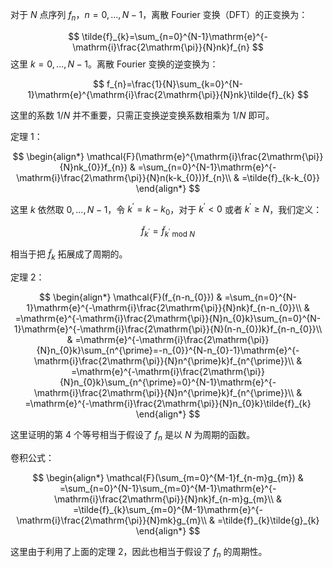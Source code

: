 对于 $N$ 点序列 $f_{n}$，$n=0,\dots, N-1$，离散 Fourier 变换（DFT）的正变换为：

$$
\tilde{f}_{k}=\sum_{n=0}^{N-1}\mathrm{e}^{-\mathrm{i}\frac{2\mathrm{\pi}}{N}nk}f_{n}
$$
这里 $k=0,\dots, N-1$。离散 Fourier 变换的逆变换为：

$$
f_{n}=\frac{1}{N}\sum_{k=0}^{N-1}\mathrm{e}^{\mathrm{i}\frac{2\mathrm{\pi}}{N}nk}\tilde{f}_{k}
$$

这里的系数 $1/N$ 并不重要，只需正变换逆变换系数相乘为 $1/N$ 即可。

定理 1：

$$
\begin{align*}
\mathcal{F}(\mathrm{e}^{\mathrm{i}\frac{2\mathrm{\pi}}{N}nk_{0}}f_{n}) & =\sum_{n=0}^{N-1}\mathrm{e}^{-\mathrm{i}\frac{2\mathrm{\pi}}{N}n(k-k_{0})}f_{n}\\
 & =\tilde{f}_{k-k_{0}}
\end{align*}
$$

这里 $k$ 依然取 $0,\dots, N-1$，令 $k^{\prime}=k-k_{0}$，对于 $k^{\prime}<0$ 或者 $k^{\prime}\geq N$，我们定义：

$$
\tilde{f}_{k^{\prime}}=\tilde{f}_{k^{\prime}\ \text{mod}\ N}
$$

相当于把 $\tilde{f}_{k}$ 拓展成了周期的。

定理 2：

$$
\begin{align*}
\mathcal{F}(f_{n-n_{0}}) & =\sum_{n=0}^{N-1}\mathrm{e}^{-\mathrm{i}\frac{2\mathrm{\pi}}{N}nk}f_{n-n_{0}}\\
 & =\mathrm{e}^{-\mathrm{i}\frac{2\mathrm{\pi}}{N}n_{0}k}\sum_{n=0}^{N-1}\mathrm{e}^{-\mathrm{i}\frac{2\mathrm{\pi}}{N}(n-n_{0})k}f_{n-n_{0}}\\
 & =\mathrm{e}^{-\mathrm{i}\frac{2\mathrm{\pi}}{N}n_{0}k}\sum_{n^{\prime}=-n_{0}}^{N-n_{0}-1}\mathrm{e}^{-\mathrm{i}\frac{2\mathrm{\pi}}{N}n^{\prime}k}f_{n^{\prime}}\\
 & =\mathrm{e}^{-\mathrm{i}\frac{2\mathrm{\pi}}{N}n_{0}k}\sum_{n^{\prime}=0}^{N-1}\mathrm{e}^{-\mathrm{i}\frac{2\mathrm{\pi}}{N}n^{\prime}k}f_{n^{\prime}}\\
 & =\mathrm{e}^{-\mathrm{i}\frac{2\mathrm{\pi}}{N}n_{0}k}\tilde{f}_{k}
\end{align*}
$$

这里证明的第 4 个等号相当于假设了 $f_{n}$ 是以 $N$ 为周期的函数。

卷积公式：

$$
\begin{align*}
\mathcal{F}(\sum_{m=0}^{M-1}f_{n-m}g_{m}) & =\sum_{n=0}^{N-1}\sum_{m=0}^{M-1}\mathrm{e}^{-\mathrm{i}\frac{2\mathrm{\pi}}{N}nk}f_{n-m}g_{m}\\
 & =\tilde{f}_{k}\sum_{m=0}^{M-1}\mathrm{e}^{-\mathrm{i}\frac{2\mathrm{\pi}}{N}mk}g_{m}\\
 & =\tilde{f}_{k}\tilde{g}_{k}
\end{align*}
$$

这里由于利用了上面的定理 2，因此也相当于假设了 $f_{n}$ 的周期性。